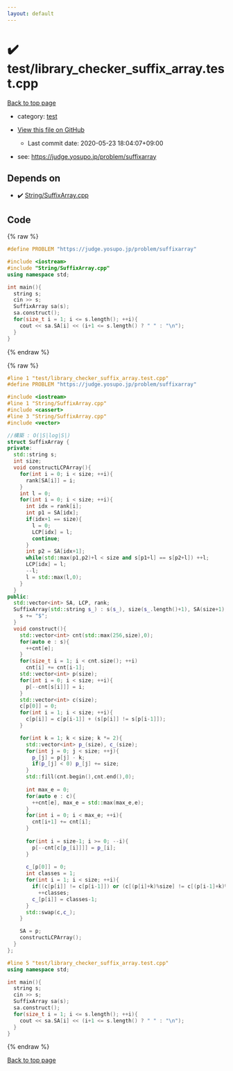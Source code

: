 ```yaml
---
layout: default
---
```


<!-- mathjax config similar to math.stackexchange -->
<script type="text/javascript" async
  src="https://cdnjs.cloudflare.com/ajax/libs/mathjax/2.7.5/MathJax.js?config=TeX-MML-AM_CHTML">
</script>
<script type="text/x-mathjax-config">
  MathJax.Hub.Config({
    TeX: { equationNumbers: { autoNumber: "AMS" }},
    tex2jax: {
      inlineMath: [ ['$','$'] ],
      processEscapes: true
    },
    "HTML-CSS": { matchFontHeight: false },
    displayAlign: "left",
    displayIndent: "2em"
  });
</script>

<script type="text/javascript" src="https://cdnjs.cloudflare.com/ajax/libs/jquery/3.4.1/jquery.min.js"></script>
<script src="https://cdn.jsdelivr.net/npm/jquery-balloon-js@1.1.2/jquery.balloon.min.js" integrity="sha256-ZEYs9VrgAeNuPvs15E39OsyOJaIkXEEt10fzxJ20+2I=" crossorigin="anonymous"></script>
<script type="text/javascript" src="../../assets/js/copy-button.js"></script>
<link rel="stylesheet" href="../../assets/css/copy-button.css" />


# :heavy_check_mark: test/library_checker_suffix_array.test.cpp

<a href="../../index.html">Back to top page</a>

* category: <a href="../../index.html#098f6bcd4621d373cade4e832627b4f6">test</a>
* <a href="{{ site.github.repository_url }}/blob/master/test/library_checker_suffix_array.test.cpp">View this file on GitHub</a>
    - Last commit date: 2020-05-23 18:04:07+09:00


* see: <a href="https://judge.yosupo.jp/problem/suffixarray">https://judge.yosupo.jp/problem/suffixarray</a>


## Depends on

* :heavy_check_mark: <a href="../../library/String/SuffixArray.cpp.html">String/SuffixArray.cpp</a>


## Code

<a id="unbundled"></a>
{% raw %}
```cpp
#define PROBLEM "https://judge.yosupo.jp/problem/suffixarray"

#include <iostream>
#include "String/SuffixArray.cpp"
using namespace std;

int main(){
  string s;
  cin >> s;
  SuffixArray sa(s);
  sa.construct();
  for(size_t i = 1; i <= s.length(); ++i){
    cout << sa.SA[i] << (i+1 <= s.length() ? " " : "\n");
  }
}

```
{% endraw %}

<a id="bundled"></a>
{% raw %}
```cpp
#line 1 "test/library_checker_suffix_array.test.cpp"
#define PROBLEM "https://judge.yosupo.jp/problem/suffixarray"

#include <iostream>
#line 1 "String/SuffixArray.cpp"
#include <cassert>
#line 3 "String/SuffixArray.cpp"
#include <vector>

//構築 : O(|S|log|S|)
struct SuffixArray {
private:
  std::string s;
  int size;
  void constructLCPArray(){
    for(int i = 0; i < size; ++i){
      rank[SA[i]] = i;
    }
    int l = 0;
    for(int i = 0; i < size; ++i){
      int idx = rank[i];
      int p1 = SA[idx];
      if(idx+1 == size){
        l = 0;
        LCP[idx] = l;
        continue;
      }
      int p2 = SA[idx+1];
      while(std::max(p1,p2)+l < size and s[p1+l] == s[p2+l]) ++l;
      LCP[idx] = l;
      --l;
      l = std::max(l,0);
    }
  }
public:
  std::vector<int> SA, LCP, rank;
  SuffixArray(std::string s_) : s(s_), size(s_.length()+1), SA(size+1), LCP(size+1), rank(size+1) {
    s += "$";
  }
  void construct(){
    std::vector<int> cnt(std::max(256,size),0);
    for(auto e : s){
      ++cnt[e];
    }
    for(size_t i = 1; i < cnt.size(); ++i)
      cnt[i] += cnt[i-1];
    std::vector<int> p(size);
    for(int i = 0; i < size; ++i){
      p[--cnt[s[i]]] = i;
    }
    std::vector<int> c(size);
    c[p[0]] = 0;
    for(int i = 1; i < size; ++i){
      c[p[i]] = c[p[i-1]] + (s[p[i]] != s[p[i-1]]);
    }

    for(int k = 1; k < size; k *= 2){
      std::vector<int> p_(size), c_(size);
      for(int j = 0; j < size; ++j){
        p_[j] = p[j] - k;
        if(p_[j] < 0) p_[j] += size;
      }
      std::fill(cnt.begin(),cnt.end(),0);
      
      int max_e = 0;
      for(auto e : c){
        ++cnt[e], max_e = std::max(max_e,e);
      }
      for(int i = 0; i < max_e; ++i){
        cnt[i+1] += cnt[i];
      }
      
      for(int i = size-1; i >= 0; --i){
        p[--cnt[c[p_[i]]]] = p_[i];
      }
      
      c_[p[0]] = 0;
      int classes = 1;
      for(int i = 1; i < size; ++i){
        if((c[p[i]] != c[p[i-1]]) or (c[(p[i]+k)%size] != c[(p[i-1]+k)%size]))
          ++classes;
        c_[p[i]] = classes-1;
      }
      std::swap(c,c_);
    }

    SA = p;
    constructLCPArray();
  }
};

#line 5 "test/library_checker_suffix_array.test.cpp"
using namespace std;

int main(){
  string s;
  cin >> s;
  SuffixArray sa(s);
  sa.construct();
  for(size_t i = 1; i <= s.length(); ++i){
    cout << sa.SA[i] << (i+1 <= s.length() ? " " : "\n");
  }
}

```
{% endraw %}

<a href="../../index.html">Back to top page</a>

